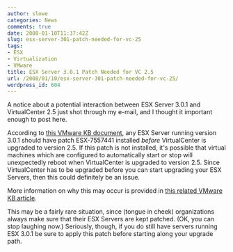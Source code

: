```yaml
---
author: slowe
categories: News
comments: true
date: 2008-01-10T11:37:42Z
slug: esx-server-301-patch-needed-for-vc-25
tags:
- ESX
- Virtualization
- VMware
title: ESX Server 3.0.1 Patch Needed for VC 2.5
url: /2008/01/10/esx-server-301-patch-needed-for-vc-25/
wordpress_id: 604
---
```


A notice about a potential interaction between ESX Server 3.0.1 and VirtualCenter 2.5 just shot through my e-mail, and I thought it important enough to post here.

According to [this VMware KB document](http://kb.vmware.com/selfservice/microsites/search.do?language=en_US&cmd=displayKC&externalId=1003401), any ESX Server running version 3.0.1 should have patch ESX-7557441 installed _before_ VirtualCenter is upgraded to version 2.5. If this patch is not installed, it's possible that virtual machines which are configured to automatically start or stop will unexpectedly reboot when VirtualCenter is upgraded to version 2.5. Since VirtualCenter has to be upgraded before you can start upgrading your ESX Servers, then this could definitely be an issue.

More information on why this may occur is provided in [this related VMware KB article](http://kb.vmware.com/selfservice/microsites/search.do?language=en_US&cmd=displayKC&externalId=7557441).

This may be a fairly rare situation, since (tongue in cheek) organizations always make sure that their ESX Servers are kept patched. (OK, you can stop laughing now.) Seriously, though, if you do still have servers running ESX 3.0.1 be sure to apply this patch before starting along your upgrade path.
